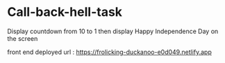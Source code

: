 # Call-back-hell-task

Display countdown from 10 to 1 then display Happy Independence Day on the screen

front end deployed url : https://frolicking-duckanoo-e0d049.netlify.app
